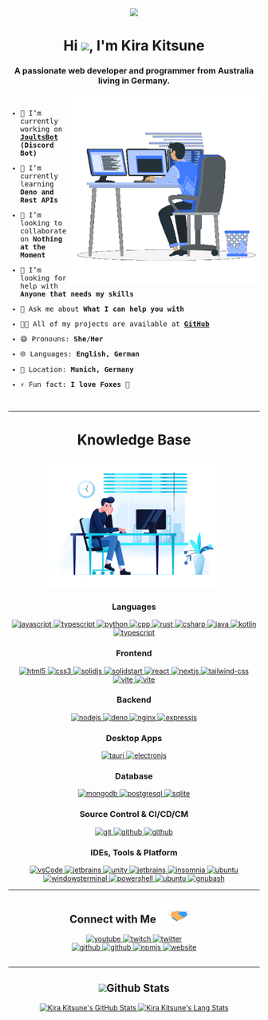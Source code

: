 <div align="center">
  <img width="200" height="auto" src="https://i.kir.au/sharex/pfp.png" >
  <h1>Hi <img width="30" src="https://raw.githubusercontent.com/iampavangandhi/iampavangandhi/master/gifs/Hi.gif">, I'm Kira Kitsune</h1>
  <h3>A passionate web developer and programmer from Australia living in Germany.</h3>
</div>

<img align="right" width="380" height="auto" src="./assets/images/programmer.gif" >
<div align="left">
  <samp>
<br />

-   🔭 I’m currently working on **[JoultsBot](https://joultsbot.com) (Discord Bot)**

-   🌱 I’m currently learning **Deno and Rest APIs**

-   👯 I’m looking to collaborate on **Nothing at the Moment**

-   🤔 I’m looking for help with **Anyone that needs my skills**

-   💬 Ask me about **What I can help you with**

-   👨‍💻 All of my projects are available at **[GitHub](https://github.com/Kira-Kitsune?tab=repositories)**

-   😄 Pronouns: **She/Her**

-   🌐 Languages: **English, German**

-   📍 Location: **Munich, Germany**

-   ⚡ Fun fact: **I love Foxes 🦊**

<br />
</samp>
</div>

---

<div>
  <div align="center">
    <h1>Knowledge Base</h1>
    <img width="350" height="auto" src="./assets/images/coding-dawn.gif"/>
  </div>
  <div align="center">
    <h3>Languages</h3>
    <a href="https://developer.mozilla.org/en-US/docs/Web/JavaScript" target="_blank"> 
      <img src="https://img.shields.io/badge/Javascript-F7DF1E.svg?style=for-the-badge&logo=javascript&logoColor=black"
        alt="javascript"/> 
    </a>
    <a href="https://typescriptlang.org/" target="_blank"> 
      <img src="https://img.shields.io/badge/typescript-3178C6.svg?style=for-the-badge&logo=typescript&logoColor=white"
        alt="typescript"/>
    </a>
    <a href="https://python.org/" target="_blank">
      <img src="https://img.shields.io/badge/Python-3776AB.svg?style=for-the-badge&logo=python&logoColor=white"
        alt="python"/>
    </a>
    <a href="https://isocpp.org/" target="_blank">
      <img src="https://img.shields.io/badge/C++-00599C.svg?style=for-the-badge&logo=cplusplus&logoColor=white" 
        alt="cpp"/> 
    </a>
    <a href="https://rust-lang.org/" target="_blank">
      <img src="https://img.shields.io/badge/Rust-000000.svg?style=for-the-badge&logo=rust&logoColor=white" 
        alt="rust"/> 
    </a>
    <a href="https://learn.microsoft.com/en-us/dotnet/csharp/" target="_blank">
      <img src="https://img.shields.io/badge/C%20Sharp-239120.svg?style=for-the-badge&logo=csharp&logoColor=white" 
        alt="csharp"/> 
    </a>
    <a href="https://www.java.com" target="_blank">
      <img src="https://img.shields.io/badge/Java-007396.svg?style=for-the-badge&logo=java&logoColor=white" 
        alt="java"/> 
    </a>
    <a href="https://kotlinlang.org/" target="_blank">
      <img src="https://img.shields.io/badge/Kotlin-7F52FF.svg?style=for-the-badge&logo=kotlin&logoColor=white" 
        alt="kotlin"/> 
    </a>
    <a href="https://json.org/" target="_blank"> 
      <img src="https://img.shields.io/badge/json-000000.svg?style=for-the-badge&logo=json&logoColor=white"
        alt="typescript"/>
    </a>
  </div>
  <div align="center">
    <h3>Frontend</h3>
    <a href="https://www.w3.org/html/" target="_blank"> 
      <img src="https://img.shields.io/badge/html-E34F26.svg?style=for-the-badge&logo=html5&logoColor=white"
        alt="html5"/> 
    </a>
    <a href="https://www.w3schools.com/css/" target="_blank">
      <img src="https://img.shields.io/badge/css-1572B6.svg?style=for-the-badge&logo=css3&logoColor=white"
        alt="css3"/>
    </a>
    <a href="https://solidjs.com/" target="_blank">
      <img src="https://img.shields.io/badge/SolidJS-2C4F7C.svg?style=for-the-badge&logo=solid&logoColor=white" alt="solidjs"/> 
    </a>
    <a href="https://start.solidjs.com/" target="_blank">
      <img src="https://img.shields.io/badge/SolidStart-2C4F7C.svg?style=for-the-badge&logo=solid&logoColor=white" alt="solidstart"/> 
    </a>
    <a href="https://react.com/" target="_blank">
      <img src="https://img.shields.io/badge/React-61DAFB.svg?style=for-the-badge&logo=react&logoColor=black"
        alt="react"/>
    </a>
    <a href="https://nextjs.org/" target="_blank">
      <img src="https://img.shields.io/badge/Next.js-000000.svg?style=for-the-badge&logo=nextdotjs&logoColor=white"
        alt="nextjs"/>
    </a>
    <a href="https://tailwindcss.com/" target="_blank">
      <img src="https://img.shields.io/badge/tailwind-06B6D4.svg?style=for-the-badge&logo=tailwindcss&logoColor=white" alt="tailwind-css"/> 
    </a>
    <a href="https://vitejs.dev/" target="_blank">
      <img src="https://img.shields.io/badge/vite-646CFF.svg?style=for-the-badge&logo=vite&logoColor=white" alt="vite"/> 
    </a>
    <a href="https://i18next.com" target="_blank">
      <img src="https://img.shields.io/badge/i18next-26A69A.svg?style=for-the-badge&logo=i18next&logoColor=white" alt="vite"/> 
    </a>
  </div>
  <div align="center">
    <h3>Backend</h3>
    <a href="https://nodejs.org" target="_blank"> 
      <img src="https://img.shields.io/badge/node.js-339933.svg?style=for-the-badge&logo=nodedotjs&logoColor=white"
        alt="nodejs"/> 
    </a>
    <a href="https://deno.land/" target="_blank"> 
      <img src="https://img.shields.io/badge/deno-000000.svg?style=for-the-badge&logo=deno&logoColor=white"
        alt="deno"/> 
    </a>
    <a href="https://www.nginx.com" target="_blank"> 
      <img src="https://img.shields.io/badge/nginx-009639.svg?style=for-the-badge&logo=nginx&logoColor=white" 
        alt="nginx"/> 
    </a>
    <a href="https://expressjs.com/" target="_blank"> 
      <img src="https://img.shields.io/badge/express-000000.svg?style=for-the-badge&logo=express&logoColor=white" 
        alt="expressjs"/> 
    </a>
  </div>
  <div align="center">
    <h3>Desktop Apps</h3>
    <a href="https://tauri.app/" target="_blank"> 
      <img src="https://img.shields.io/badge/tauri-FFC131.svg?style=for-the-badge&logo=tauri&logoColor=black"
        alt="tauri"/> 
    </a>
    <a href="https://electronjs.org/" target="_blank"> 
      <img src="https://img.shields.io/badge/electron-47848F.svg?style=for-the-badge&logo=electron&logoColor=white" 
        alt="electronjs"/> 
    </a>
  </div>
  <div align="center">
    <h3>Database</h3>
    <a href="https://mongodb.com/" target="_blank"> 
      <img src="https://img.shields.io/badge/mongodb-47A248.svg?style=for-the-badge&logo=mongodb&logoColor=white"
        alt="mongodb"/> 
    </a>
    <a href="https://mysql.com/" target="_blank"> 
      <img src="https://img.shields.io/badge/mysql-4479A1.svg?style=for-the-badge&logo=mysql&logoColor=white"
        alt="postgresql"/> 
    </a>
    <a href="https://www.sqlite.org/" target="_blank"> 
      <img src="https://img.shields.io/badge/sqlite-003B57.svg?style=for-the-badge&logo=sqlite&logoColor=white"
        alt="sqlite"/> 
    </a>
  </div>
  <div align="center">
    <h3>Source Control & CI/CD/CM</h3>
    <a href="https://git-scm.com/" target="_blank">
      <img src="https://img.shields.io/badge/git-F05032.svg?style=for-the-badge&logo=git&logoColor=white"
        alt="git"/>
    </a>
    <a href="https://github.com/Kira-Kitsune" target="_blank">
      <img src="https://img.shields.io/badge/github-181717.svg?style=for-the-badge&logo=github&logoColor=white" alt="github" />
    </a>
    <a href="https://desktop.github.com/" target="_blank">
      <img src="https://img.shields.io/badge/github%20desktop-7E2F9F.svg?style=for-the-badge&logo=github&logoColor=white" alt="github" />
    </a>
  </div>
  <div align="center">
    <h3>IDEs, Tools & Platform</h3>
    <a href="https://code.visualstudio.com/" target="_blank">
      <img src="https://img.shields.io/badge/vscode-007ACC.svg?style=for-the-badge&logo=visualstudiocode&logoColor=white" alt="vsCode"/> 
    </a>
    <a href="https://jetbrains.com/" target="_blank">
      <img src="https://img.shields.io/badge/IntelliJ%20IDEA-000000.svg?style=for-the-badge&logo=intellijidea&logoColor=white" alt="jetbrains" />
    </a>
    <a href="https://unity.com/" target="_blank">
      <img src="https://img.shields.io/badge/Unity-FFFFFF.svg?style=for-the-badge&logo=unity&logoColor=black" alt="unity" />
    </a>
    <a href="https://developer.android.com/studio" target="_blank">
      <img src="https://img.shields.io/badge/Android%20Studio-3DDC84.svg?style=for-the-badge&logo=androidstudio&logoColor=white" alt="jetbrains" />
    </a>
    <a href="https://insomnia.rest/" target="_blank"> 
      <img src="https://img.shields.io/badge/Insomnia-4000BF.svg?style=for-the-badge&logo=Insomnia&logoColor=white" alt="insomnia"/>
    </a>
    <a href="https://microsoft.com/windows/" target="_blank"> 
      <img src="https://img.shields.io/badge/windows-0078D4.svg?style=for-the-badge&logo=windows11&logoColor=white" alt="ubuntu"/>
    </a>
    <a href="https://github.com/microsoft/terminal" target="_blank">
      <img src="https://img.shields.io/badge/Windows%20Terminal-4D4D4D.svg?style=for-the-badge&logo=WindowsTerminal&logoColor=white" alt="windowsterminal" />
    </a>    
    <a href="https://microsoft.com/powershell" target="_blank">
      <img src="https://img.shields.io/badge/powershell-5391FE.svg?style=for-the-badge&logo=powershell&logoColor=white" alt="powershell" />
    </a>
    <a href="https://ubuntu.com/" target="_blank"> 
      <img src="https://img.shields.io/badge/ubuntu-E95420.svg?style=for-the-badge&logo=ubuntu&logoColor=white" alt="ubuntu"/>
    </a>
    <a href="https://www.gnu.org/software/bash/" target="_blank">
      <img src="https://img.shields.io/badge/GNU%20Bash-4EAA25.svg?style=for-the-badge&logo=gnubash&logoColor=white" alt="gnubash" />
    </a>                          
  </div>
</div>

---

<div align="center">
    <h2><b>Connect with Me <img src="./assets/images/handshake.gif" width=80 ></b></h2>
    <div>
        <a href="https://youtube.com/@Kira_Kitsune" target="_blank">
            <img src="https://img.shields.io/badge/youtube-ff0000.svg?style=for-the-badge&logo=youtube&logoColor=white" alt="youtube"/>
        </a>
        <a href="https://twitch.tv/KiraKitsune_" target="_blank">
            <img src="https://img.shields.io/badge/twitch-9146FF.svg?style=for-the-badge&logo=twitch&logoColor=white" alt="twitch"/>
        </a>
        <a  href="https://twitter.com/_KiraKitsune" target="_blank">
            <img src="https://img.shields.io/badge/Twitter-1DA1F2.svg?style=for-the-badge&logo=twitter&logoColor=white" alt="twitter"/>
        </a>
    </div>
    <div>
        <a  href="https://github.com/Kira-Kitsune" target="_blank">
            <img src="https://img.shields.io/badge/github-0A0A0A.svg?style=for-the-badge&logo=github&logoColor=white" alt="github"/>
        </a>
        <a  href="https://codeberg.org/KiraKitsune" target="_blank">
            <img src="https://img.shields.io/badge/codeberg-2185D0.svg?style=for-the-badge&logo=codeberg&logoColor=white" alt="github"/>
        </a>
        <a  href="https://www.npmjs.com/~kirakitsune" target="_blank">
            <img src="https://img.shields.io/badge/npm-CB0000.svg?style=for-the-badge&logo=npm&logoColor=white" alt="npmjs"/>
        </a>
        <a  href="https://kirakitsune.com/" target="_blank">
            <img src="https://img.shields.io/badge/Website-FFBF00.svg?style=for-the-badge&logo=FirefoxBrowser&logoColor=black" alt="website"/>
        </a>                                    
    </div>
</div>
<br />

---

<div align="center">
  <h2><img src="https://media.giphy.com/media/iY8CRBdQXODJSCERIr/giphy.gif" width="35"><b>Github Stats</b></h2> 
  <a href="https://github.com/Kira-Kitsune/">
    <img src="https://github-readme-stats.vercel.app/api?username=Kira-Kitsune&show_icons=true&bg_color=151515&icon_color=FFBF00&title_color=FFBF00&border_color=FFBF00&text_color=D3D3D3&include_all_commits=true&count_private=true&card_width=450&line_height=20" height=160 alt="Kira Kitsune's GitHub Stats"/>
    <img src="https://github-readme-stats.vercel.app/api/top-langs?username=Kira-Kitsune&show_icons=true&bg_color=151515&icon_color=FFBF00&title_color=FFBF00&border_color=FFBF00&text_color=D3D3D3&layout=compact&langs_count=10&card_width=300&line_height=20" height=160 alt="Kira Kitsune's Lang Stats"/>
    <a/>
</div>
